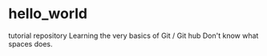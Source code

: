 # hello_world
tutorial repository
Learning the very basics of Git / Git hub
  Don't know what spaces does.
